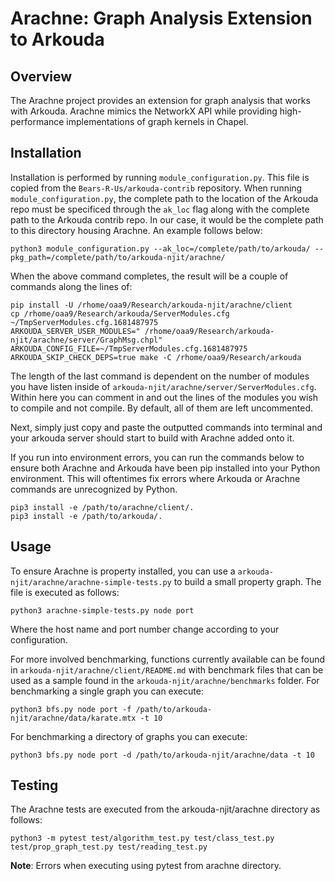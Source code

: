 # Arachne: Graph Analysis Extension to Arkouda

## Overview
The Arachne project provides an extension for graph analysis that works with Arkouda. Arachne mimics the NetworkX API while providing high-performance implementations of graph kernels in Chapel. 

## Installation
Installation is performed by running `module_configuration.py`. This file is copied from the `Bears-R-Us/arkouda-contrib` repository. When running `module_configuration.py`, the complete path to the location of the Arkouda repo must be specificed through the `ak_loc` flag along with the complete path to the Arkouda contrib repo. In our case, it would be the complete path to this directory housing Arachne. An example follows below:

```
python3 module_configuration.py --ak_loc=/complete/path/to/arkouda/ --pkg_path=/complete/path/to/arkouda-njit/arachne/
```

When the above command completes, the result will be a couple of commands along the lines of:
```
pip install -U /rhome/oaa9/Research/arkouda-njit/arachne/client
cp /rhome/oaa9/Research/arkouda/ServerModules.cfg ~/TmpServerModules.cfg.1681487975
ARKOUDA_SERVER_USER_MODULES=" /rhome/oaa9/Research/arkouda-njit/arachne/server/GraphMsg.chpl" ARKOUDA_CONFIG_FILE=~/TmpServerModules.cfg.1681487975 ARKOUDA_SKIP_CHECK_DEPS=true make -C /rhome/oaa9/Research/arkouda
```

The length of the last command is dependent on the number of modules you have listen inside of `arkouda-njit/arachne/server/ServerModules.cfg`. Within here you can comment in and out the lines of the modules you wish to compile and not compile. By default, all of them are left uncommented.

Next, simply just copy and paste the outputted commands into terminal and your arkouda server should start to build with Arachne added onto it. 

If you run into environment errors, you can run the commands below to ensure both Arachne and Arkouda have been pip installed into your Python environment. This will oftentimes fix errors where Arkouda or Arachne commands are unrecognized by Python.
```
pip3 install -e /path/to/arachne/client/.
pip3 install -e /path/to/arkouda/.
```

## Usage
To ensure Arachne is property installed, you can use a `arkouda-njit/arachne/arachne-simple-tests.py` to build a small property graph. The file is executed as follows:
```
python3 arachne-simple-tests.py node port
```
Where the host name and port number change according to your configuration.

For more involved benchmarking, functions currently available can be found in `arkouda-njit/arachne/client/README.md` with benchmark files that can be used as a sample found in the `arkouda-njit/arachne/benchmarks` folder. For benchmarking a single graph you can execute: 
```
python3 bfs.py node port -f /path/to/arkouda-njit/arachne/data/karate.mtx -t 10
```

For benchmarking a directory of graphs you can execute: 
```
python3 bfs.py node port -d /path/to/arkouda-njit/arachne/data -t 10
```

## Testing
The Arachne tests are executed from the arkouda-njit/arachne directory as follows:
```
python3 -m pytest test/algorithm_test.py test/class_test.py test/prop_graph_test.py test/reading_test.py
```
**Note**: Errors when executing using pytest from arachne directory. 
